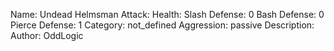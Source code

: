 Name: Undead Helmsman
Attack:
Health:
Slash Defense: 0
Bash Defense: 0
Pierce Defense: 1
Category: not_defined
Aggression: passive
Description:
Author: OddLogic
